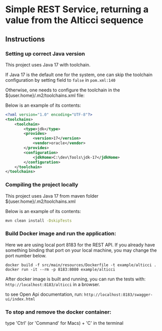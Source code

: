 # Simple REST Service, returning a value from the Alticci sequence

## Instructions
### Setting up correct Java version
This project uses Java 17 with toolchain.

If Java 17 is the default one for the system, one can skip the toolchain configuration
by setting field <activeByDefault> to `false` in `pom.xml:140`

Otherwise, one needs to configure the toolchain in the 
${user.home}/.m2/toolchains.xml file:

Below is an example of its contents:
```xml
<?xml version="1.0" encoding="UTF-8"?>
<toolchains>
    <toolchain>
        <type>jdk</type>
        <provides>
            <version>17</version>
            <vendor>oracle</vendor>
        </provides>
        <configuration>
            <jdkHome>C:\dev\Tools\jdk-17</jdkHome>
        </configuration>
    </toolchain>
</toolchains>
```

### Compiling the project locally
This project uses Java 17 from maven folder ${user.home}/.m2/toolchains.xml

Below is an example of its contents:
```bash
mvn clean install -DskipTests
```

### Build Docker image and run the application:
Here we are using local port 8183 for the REST API.
If you already have something binding that port on your local machine,
you may change the port number below.

```shell
docker build -f src/main/resources/Dockerfile -t example/alticci .
docker run -it --rm -p 8183:8080 example/alticci
```

After docker image is built and running, you can run the tests with:
`http://localhost:8183/alticci` in a browser.

to see Open Api documentation, run:
`http://localhost:8183/swagger-ui/index.html`

### To stop and remove the docker container:
type 'Ctrl' (or 'Command' for Macs) + 'C' in the terminal